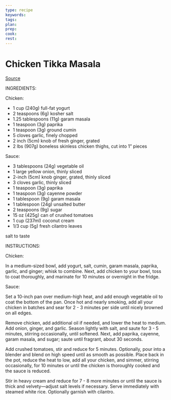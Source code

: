 ```yaml
---
type: recipe
keywords:
tags:
plan:
prep:
cook:
rest:
---
```


# Chicken Tikka Masala

[Source](https://www.youtube.com/watch?v=O5l1SMavklI)

INGREDIENTS:

Chicken:

- 1 cup (240g) full-fat yogurt
- 2 teaspoons (6g) kosher salt
- 1.25 tablespoons (11g) garam masala
- 1 teaspoon (3g) paprika
- 1 teaspoon (3g) ground cumin
- 5 cloves garlic, finely chopped
- 2 inch (5cm) knob of fresh ginger, grated
- 2 lbs (907g) boneless skinless chicken thighs, cut into 1” pieces

Sauce:

- 3 tablespoons (24g) vegetable oil
- 1 large yellow onion, thinly sliced
- 2-inch (5cm) knob ginger, grated, thinly sliced
- 3 cloves garlic, thinly sliced
- 1 teaspoon (3g) paprika
- 1 teaspoon (3g) cayenne powder
- 1 tablespoon (9g) garam masala
- 1 tablespoon (24g) unsalted butter
- 2 teaspoons (9g) sugar
- 15 oz (425g) can of crushed tomatoes
- 1 cup (237ml) coconut cream
- 1/3 cup (5g) fresh cilantro leaves

salt to taste

INSTRUCTIONS:

Chicken:

In a medium-sized bowl, add yogurt, salt, cumin, garam masala, paprika, garlic, and ginger; whisk to combine. Next, add chicken to your bowl, toss to coat thoroughly, and marinate for 10 minutes or overnight in the fridge.

Sauce:

Set a 10-inch pan over medium-high heat, and add enough vegetable oil to coat the bottom of the pan. Once hot and nearly smoking, add all your chicken in batches and sear for 2 - 3 minutes per side until nicely browned on all edges.

Remove chicken, add additional oil if needed, and lower the heat to medium. Add onion, ginger, and garlic. Season lightly with salt, and saute for 3 - 5 minutes, stirring occasionally, until softened. Next, add paprika, cayenne, garam masala, and sugar; saute until fragrant, about 30 seconds.

Add crushed tomatoes, stir and reduce for 5 minutes. Optionally, pour into a blender and blend on high speed until as smooth as possible. Place back in the pot, reduce the heat to low, add all your chicken, and simmer, stirring occasionally, for 10 minutes or until the chicken is thoroughly cooked and the sauce is reduced.

Stir in heavy cream and reduce for 7 - 8 more minutes or until the sauce is thick and velvety—adjust salt levels if necessary. Serve immediately with steamed white rice. Optionally garnish with cilantro.
